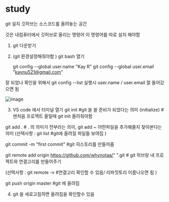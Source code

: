 # study
git 설치 
깃허브는 소스코드를 올려놓는 공간

깃은 내컴퓨터에서 깃허브로 올리는 명령어
이 명령어를 따로 설치 해야함 

1. git 다운받기 
2. (git 환경설정해줘야함 )
   git bash 열기

   git config --global user.name "Kay R"
   git config --global user.email "kaynu521@gmail.com"

  잘 되었나 확인을 위해서
  git config --list
  실행시 user.name / user.email 잘 들어갔으면 됨

![image](https://github.com/user-attachments/assets/cf9fb283-730e-444b-981f-8cb5996c4fef)



3. VS code 에서 터미널 열기
  git init  #git 을 쓸 준비가 되었다는 의미 (initialize)
            #맨처음 프로젝트 올릴때 git init 올려줘야함

  git add . # . 의 의미가 전부라는 의미, git add ~ 어떤파일을 추가해줄지 찾아본다는 의미
  (선택사항 : git list #git에 올려질 파일들 보여짐 )

  git commit -m "first commit" #git 히스토리를 만들어줌

  git remote add origin https://github.com/whynotaa/"  ".git   # git 허브랑 내 프로젝트와 연결고리를 만들어주기

  (선택사항 : git remote -v  #연결고리 확인할 수 있음/ 리파짓토리 이름나오면 됨  )

  git push origin master #git 에 올려짐 

  

4. git 을 새로고침하면 올려짐을 확인할수 있음

